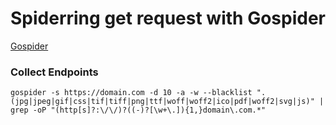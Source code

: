 # Spiderring get request with Gospider
[Gospider](https://github.com/jaeles-project/gospider)

### Collect Endpoints

```
gospider -s https://domain.com -d 10 -a -w --blacklist ".(jpg|jpeg|gif|css|tif|tiff|png|ttf|woff|woff2|ico|pdf|woff2|svg|js)" | grep -oP "(http[s]?:\/\/)?((-)?[\w+\.]){1,}domain\.com.*"
```

